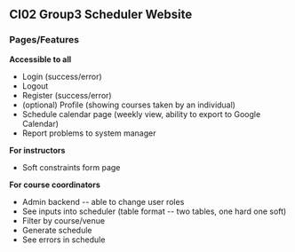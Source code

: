 ## CI02 Group3 Scheduler Website 

### Pages/Features
**Accessible to all**
- Login (success/error)
- Logout
- Register (success/error)
- (optional) Profile (showing courses taken by an individual)
- Schedule calendar page (weekly view, ability to export to Google Calendar)
- Report problems to system manager

**For instructors**
- Soft constraints form page

**For course coordinators** 
- Admin backend -- able to change user roles 
- See inputs into scheduler (table format -- two tables, one hard one soft)
- Filter by course/venue
- Generate schedule 
- See errors in schedule 
